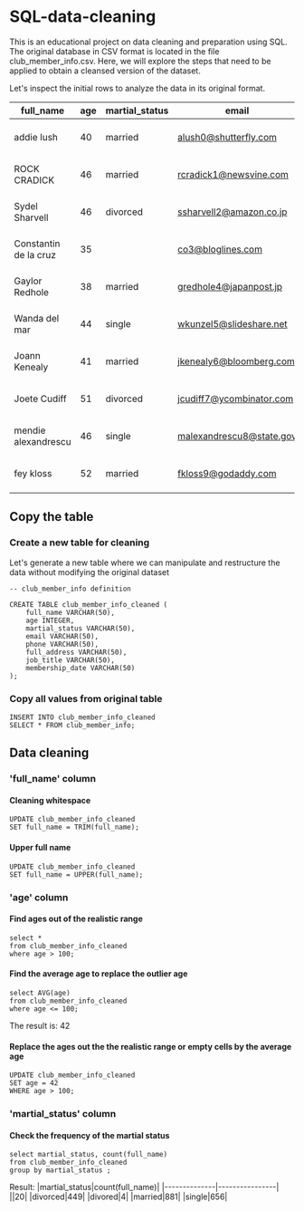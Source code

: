 # SQL-data-cleaning
This is an educational project on data cleaning and preparation using SQL. The original database in CSV format is located in the file club_member_info.csv. Here, we will explore the steps that need to be applied to obtain a cleansed version of the dataset.

Let's inspect the initial rows to analyze the data in its original format.

|full_name|age|martial_status|email|phone|full_address|job_title|membership_date|
|---------|---|--------------|-----|-----|------------|---------|---------------|
|addie lush|40|married|alush0@shutterfly.com|254-389-8708|3226 Eastlawn Pass,Temple,Texas|Assistant Professor|7/31/2013|
|      ROCK CRADICK|46|married|rcradick1@newsvine.com|910-566-2007|4 Harbort Avenue,Fayetteville,North Carolina|Programmer III|5/27/2018|
|Sydel Sharvell|46|divorced|ssharvell2@amazon.co.jp|702-187-8715|4 School Place,Las Vegas,Nevada|Budget/Accounting Analyst I|10/6/2017|
|Constantin de la cruz|35||co3@bloglines.com|402-688-7162|6 Monument Crossing,Omaha,Nebraska|Desktop Support Technician|10/20/2015|
|  Gaylor Redhole|38|married|gredhole4@japanpost.jp|917-394-6001|88 Cherokee Pass,New York City,New York|Legal Assistant|5/29/2019|
|Wanda del mar       |44|single|wkunzel5@slideshare.net|937-467-6942|10864 Buhler Plaza,Hamilton,Ohio|Human Resources Assistant IV|3/24/2015|
|Joann Kenealy|41|married|jkenealy6@bloomberg.com|513-726-9885|733 Hagan Parkway,Cincinnati,Ohio|Accountant IV|4/17/2013|
|   Joete Cudiff|51|divorced|jcudiff7@ycombinator.com|616-617-0965|975 Dwight Plaza,Grand Rapids,Michigan|Research Nurse|11/16/2014|
|mendie alexandrescu|46|single|malexandrescu8@state.gov|504-918-4753|34 Delladonna Terrace,New Orleans,Louisiana|Systems Administrator III|3/12/1921|
| fey kloss|52|married|fkloss9@godaddy.com|808-177-0318|8976 Jackson Park,Honolulu,Hawaii|Chemical Engineer|11/5/2014|

## Copy the table

### Create a new table for cleaning 

Let's generate a new table where we can manipulate and restructure the data without modifying the original dataset

    -- club_member_info definition

    CREATE TABLE club_member_info_cleaned (
	    full_name VARCHAR(50),
	    age INTEGER,
	    martial_status VARCHAR(50),
	    email VARCHAR(50),
    	phone VARCHAR(50),
    	full_address VARCHAR(50),
    	job_title VARCHAR(50),
    	membership_date VARCHAR(50)
    );

### Copy all values from original table

    INSERT INTO club_member_info_cleaned
    SELECT * FROM club_member_info;

## Data cleaning

### 'full_name' column

#### Cleaning whitespace

    UPDATE club_member_info_cleaned 
    SET full_name = TRIM(full_name);

#### Upper full name

    UPDATE club_member_info_cleaned 
    SET full_name = UPPER(full_name);
    
### 'age' column

#### Find ages out of the realistic range

    select *
    from club_member_info_cleaned
    where age > 100;

#### Find the average age to replace the outlier age

    select AVG(age) 
    from club_member_info_cleaned
    where age <= 100;

  The result is: 42

#### Replace the ages out the the realistic range or empty cells by the average age

    UPDATE club_member_info_cleaned 
    SET age = 42
    WHERE age > 100;

### 'martial_status' column

#### Check the frequency of the martial status

    select martial_status, count(full_name)
    from club_member_info_cleaned
    group by martial_status ;
    
Result:
|martial_status|count(full_name)|
|--------------|----------------|
||20|
|divorced|449|
|divored|4|
|married|881|
|single|656|
